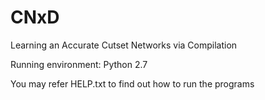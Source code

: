 # CNxD
Learning an Accurate Cutset Networks via Compilation

Running environment: Python 2.7

You may refer HELP.txt to find out how to run the programs
